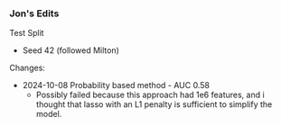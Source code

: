### Jon's Edits

Test Split
- Seed 42 (followed Milton)

Changes:
- 2024-10-08 Probability based method - AUC 0.58
    - Possibly failed because this approach had 1e6 features, and i thought that lasso with an L1 penalty is sufficient to simplify the model. 
